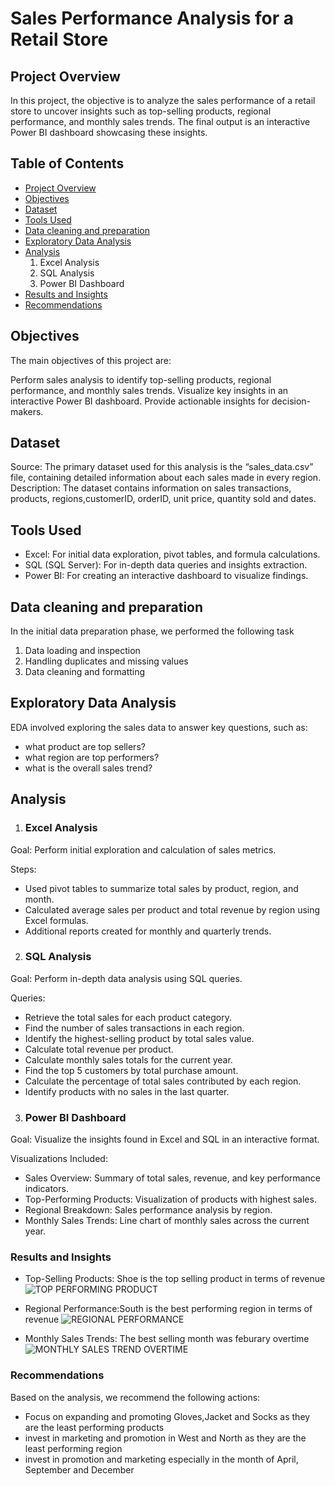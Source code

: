 # Sales Performance Analysis for a Retail Store

## Project Overview
In this project, the objective is to analyze the sales performance of a retail store to uncover insights such as top-selling products, regional performance, and monthly sales trends. The final output is an interactive Power BI dashboard showcasing these insights.

## Table of Contents
- [Project Overview](#project-overview)
- [Objectives](#objectives)
- [Dataset](#dataset)
- [Tools Used](#tools-used)
- [Data cleaning and preparation](#data-cleaning-and-preparation)
- [Exploratory Data Analysis](#exploratory-data-analysis)
- [Analysis](#analysis)
  1. Excel Analysis
  2. SQL Analysis
  3. Power BI Dashboard
- [Results and Insights](#results-and-insights)
- [Recommendations](#recommendations)

## Objectives
The main objectives of this project are:

Perform sales analysis to identify top-selling products, regional performance, and monthly sales trends.
Visualize key insights in an interactive Power BI dashboard.
Provide actionable insights for decision-makers.

## Dataset
Source:   The primary dataset used for this analysis is the “sales_data.csv” file, containing detailed information about each sales made in every region.
Description: The dataset contains information on sales transactions, products, regions,customerID, orderID, unit price, quantity sold and dates.

## Tools Used
- Excel: For initial data exploration, pivot tables, and formula calculations.
- SQL (SQL Server): For in-depth data queries and insights extraction.
- Power BI: For creating an interactive dashboard to visualize findings.


## Data cleaning and preparation 

In the initial data preparation phase, we performed the following task
1. Data loading and inspection
2. Handling duplicates and missing values
3. Data cleaning and formatting

## Exploratory Data Analysis

EDA involved exploring the sales data to answer key questions, such as:

- what product are top sellers?
- what region are top performers?
- what is the overall sales trend?


## Analysis
1. ### Excel Analysis
Goal: Perform initial exploration and calculation of sales metrics.

Steps:
- Used pivot tables to summarize total sales by product, region, and month.
- Calculated average sales per product and total revenue by region using Excel formulas.
- Additional reports created for monthly and quarterly trends.


2. ### SQL Analysis
Goal: Perform in-depth data analysis using SQL queries.

Queries:
- Retrieve the total sales for each product category.
- Find the number of sales transactions in each region.
- Identify the highest-selling product by total sales value.
- Calculate total revenue per product.
- Calculate monthly sales totals for the current year.
- Find the top 5 customers by total purchase amount.
- Calculate the percentage of total sales contributed by each region.
- Identify products with no sales in the last quarter.


3. ### Power BI Dashboard
Goal: Visualize the insights found in Excel and SQL in an interactive format.

Visualizations Included:
- Sales Overview: Summary of total sales, revenue, and key performance indicators.
- Top-Performing Products: Visualization of products with highest sales.
- Regional Breakdown: Sales performance analysis by region.
- Monthly Sales Trends: Line chart of monthly sales across the current year.
   
### Results and Insights
- Top-Selling Products: Shoe is the top selling product in terms of revenue
  ![TOP PERFORMING PRODUCT](https://github.com/user-attachments/assets/cfb8bdd5-b59e-49e6-81ed-5ef007df114b)

- Regional Performance:South is the best performing region in terms of revenue
  ![REGIONAL PERFORMANCE](https://github.com/user-attachments/assets/d8f6040d-e5f0-470e-adb8-bf787109c247)

- Monthly Sales Trends: The best selling month was feburary overtime
![MONTHLY SALES TREND OVERTIME](https://github.com/user-attachments/assets/9ac1265a-3276-4f14-9db6-a5d62305a492)

### Recommendations

Based on the analysis, we recommend the following actions:
- Focus on expanding and promoting Gloves,Jacket and Socks as they are the least performing products
- invest in marketing and promotion in West and North as they are the least performing region
- invest in promotion and marketing especially in the month of April, September and December
